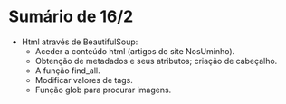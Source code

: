 # Sumário de 16/2 
* Html através de BeautifulSoup: 
    * Aceder a conteúdo html (artigos do site NosUminho).
    * Obtenção de metadados e seus atributos; criação de cabeçalho.
    * A função find_all.
    * Modificar valores de tags. 
    * Função glob para procurar imagens.
